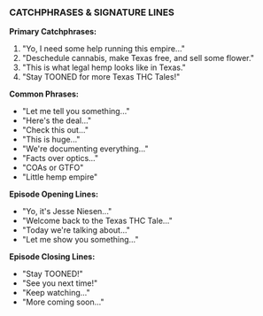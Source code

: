 ### CATCHPHRASES & SIGNATURE LINES

**Primary Catchphrases:**

1. "Yo, I need some help running this empire..."
2. "Deschedule cannabis, make Texas free, and sell some flower."
3. "This is what legal hemp looks like in Texas."
4. "Stay TOONED for more Texas THC Tales!"

**Common Phrases:**

- "Let me tell you something..."
- "Here's the deal..."
- "Check this out..."
- "This is huge..."
- "We're documenting everything..."
- "Facts over optics..."
- "COAs or GTFO"
- "Little hemp empire"

**Episode Opening Lines:**

- "Yo, it's Jesse Niesen..."
- "Welcome back to the Texas THC Tale..."
- "Today we're talking about..."
- "Let me show you something..."

**Episode Closing Lines:**

- "Stay TOONED!"
- "See you next time!"
- "Keep watching..."
- "More coming soon..."
